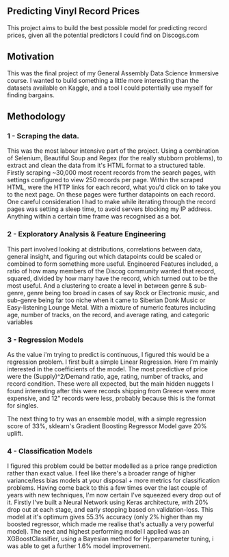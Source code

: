 ## Predicting Vinyl Record Prices

This project aims to build the best possible model for predicting record prices, given all the potential predictors I could find on Discogs.com

## Motivation

This was the final project of my General Assembly Data Science Immersive course. I wanted to build something a little more interesting than the datasets available on Kaggle, and a tool I could potentially use myself for finding bargains.

## Methodology

### 1 - Scraping the data.
This was the most labour intensive part of the project. Using a combination of Selenium, Beautiful Soup and Regex (for the really stubborn problems), to extract and clean the data from it's HTML format to a structured table. Firstly scraping ~30,000 most recent records from the search pages, with settings configured to view 250 records per page. Within the scraped HTML, were the HTTP links for each record, what you'd click on to take you to the next page. On these pages were further datapoints on each record. One careful consideration I had to make while iterating through the record pages was setting a sleep time, to avoid servers blocking my IP address. Anything within a certain time frame was recognised as a bot. 
  
### 2 - Exploratory Analysis & Feature Engineering
This part involved looking at distributions, correlations between data, general insight, and figuring out which datapoints could be scaled or combined to form something more useful. Engineered Features included, a ratio of how many members of the Discog community wanted that record, squared, divided by how many have the record, which turned out to be the most useful. And a clustering to create a level in between genre & sub-genre, genre being too broad in cases of say Rock or Electronic music, and sub-genre being far too niche when it came to Siberian Donk Music or Easy-listening Lounge Metal. With a mixture of numeric features including age, number of tracks, on the record, and average rating, and categoric variables

### 3 - Regression Models
As the value i'm trying to predict is continuous, I figured this would be a regression problem. I first built a simple Linear Regression. Here i'm mainly interested in the coefficients of the model. The most predictive of price were the (Supply)^2/Demand ratio, age, rating, number of tracks, and record condition. These were all expected, but the main hidden nuggets I found interesting after this were records shipping from Greece were more expensive, and 12" records were less, probably because this is the format for singles.

The next thing to try was an ensemble model, with a simple regression score of 33%, sklearn's Gradient Boosting Regressor Model gave 20% uplift.

### 4 - Classification Models
I figured this problem could be better modelled as a price range prediction rather than exact value. I feel like there's a broader range of higher variance/less bias models at your disposal + more metrics for classification problems. Having come back to this a few times over the last couple of years with new techniques, I'm now certain I've squeezed every drop out of it. Firstly I've built a Neural Network using Keras architecture, with 20% drop out at each stage, and early stopping based on validation-loss. This model at it's optimum gives 55.3% accuracy (only 2% higher than my boosted regressor, which made me realise that's actually a very powerful model). The next and highest performing model I applied was an XGBoostClassifier, using a Bayesian method for Hyperparameter tuning, i was able to get a further 1.6% model improvement.



